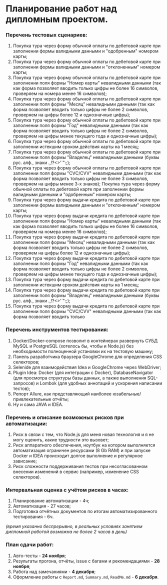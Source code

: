 # Планирование работ над дипломным проектом.

### Перечень тестовых сценариев:
1. Покупка тура через форму обычной оплаты по дебетовой карте при заполнении формы валидными данными и "одобренным" номером карты;
2. Покупка тура через форму обычной оплаты по дебетовой карте при заполнении формы валидными данными и "отклоненным" номером карты;
3. Покупка тура через форму обычной оплаты по дебетовой карте при заполнении поля формы "Номер карты" невалидными данными (так как форма позволяет вводить только цифры не более 16 символов, проверяем на номера менее 16 символов);
4. Покупка тура через форму обычной оплаты по дебетовой карте при заполнении поля формы "Месяц" невалидными данными (так как форма позволяет вводить только цифры не более 2 символов, проверяем на цифры более 12 и однозначные цифры);
5. Покупка тура через форму обычной оплаты по дебетовой карте при заполнении поля формы "Год" невалидными данными (так как форма позволяет вводить только цифры не более 2 символов, проверяем на цифры менее текущего года и однозначные цифры);
6. Покупка тура через форму обычной оплаты по дебетовой карте при заполнении истекшим сроком действия карты на 1 месяц;
7. Покупка тура через форму обычной оплаты по дебетовой карте при заполнении поля формы "Владелец" невалидными данными (буквы рус. алф., знаки .,!?<>'`":;);
8. Покупка тура через форму обычной оплаты по дебетовой карте при заполнении поля формы "CVС/CVV" невалидными данными (так как форма позволяет вводить только цифры не более 3 символов, проверяем на цифры менее 3-х знаков); Покупка тура через форму обычной оплаты по дебетовой карте при заполнении формы валидными данными и "одобренным" номером карты;
9. Покупка тура через форму выдачи кредита по дебетовой карте при заполнении формы валидными данными и "отклоненным" номером карты;
10. Покупка тура через форму выдачи кредита по дебетовой карте при заполнении поля формы "Номер карты" невалидными данными (так как форма позволяет вводить только цифры не более 16 символов, проверяем на номера менее 16 символов);
11. Покупка тура через форму выдачи кредита по дебетовой карте при заполнении поля формы "Месяц" невалидными данными (так как форма позволяет вводить только цифры не более 2 символов, проверяем на цифры более 12 и однозначные цифры);
12. Покупка тура через форму выдачи кредита по дебетовой карте при заполнении поля формы "Год" невалидными данными (так как форма позволяет вводить только цифры не более 2 символов, проверяем на цифры менее текущего года и однозначные цифры);
13. Покупка тура через форму выдачи кредита по дебетовой карте при заполнении истекшим сроком действия карты на 1 месяц;
14. Покупка тура через форму выдачи кредита по дебетовой карте при заполнении поля формы "Владелец" невалидными данными (буквы рус. алф., знаки .,!?<>'`":;);
15. Покупка тура через форму выдачи кредита по дебетовой карте при заполнении поля формы "CVС/CVV" невалидными данными (так как форма позволяет вводить только

### Перечень инструментов тестирования:
1. Docker/Docker-compose позволит в контейнерах развернуть СУБД MySQL и PostgreSQL (хотелось бы, чтобы и Node.js) без необходимости полноценной установки их на тестовую машину;
2. Панель разработчика браузера GoogleChrome для определения CSS селекторов;
3. Selenide для взаимодействия Idea и GoogleChrome через WebDriver;
4. Plugin Idea: Docker (для интеграции с Docker), DatabaseNavigator (для просмотра структуры базы данных, а также выполнения SQL-запросов) и Lombok (для удобных аннотаций и ускорения написании тестов);
5. Репорт Allure, как представляющий наиболее юзабельные/привлекательные отчёты;
6. Ну и сама JAVA и IDEA.

### Перечень и описание возможных рисков при автоматизации:
1. Риск в связи с тем, что Node.js для меня новая технология и я не могу оценить, какие трудности это вызовет;
2. Риск аппаратного обеспечения, ноутбук на котором выполняется автоматизация ограничен ресурсами (8 Gb RAM) и при запуске Docker и IDEA происходит долгое выполнение и регулярное зависание;
3. Риск сложности поддерживания тестов при несогласованном внесении изменений в сервис (например, изменение CSS селекторов).

### Интервальная оценка с учётом рисков в часах:
1. Планирование автоматизации - 4ч;
2. Автоматизация - 27 часов;
3. Подготовка отчётных документов по итогам автоматизированного тестирования - 6ч.

*(время указанно беспрерывно, в реальных условиях занятием дипломной работой возможна не более 2 часов в день)*

### План сдачи работ:
1. Авто-тесты - **24 ноября**;
2. Результаты прогона, отчёты, issue с багами и рекомендациями - **28 ноября**;
3. Работа над замечаниями - **4 декабря**;
4. Оформление работы с `Report.md`, `Summary.md`, `ReadMe.md` - **6 декабря**.
